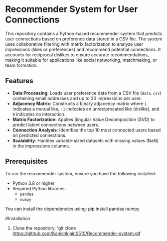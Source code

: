 # Recommender System for User Connections

This repository contains a Python-based recommender system that predicts user connections based on preference data stored in a CSV file. The system uses collaborative filtering with matrix factorization to analyze user impressions (likes or preferences) and recommend potential connections. It accounts for reciprocal dislikes to ensure accurate recommendations, making it suitable for applications like social networking, matchmaking, or team formation.

## Features
- **Data Processing**: Loads user preference data from a CSV file (`data.csv`) containing email addresses and up to 30 impressions per user.
- **Adjacency Matrix**: Constructs a binary adjacency matrix where `1` indicates a mutual like, `-1` indicates an unreciprocated like (dislike), and `0` indicates no interaction.
- **Matrix Factorization**: Applies Singular Value Decomposition (SVD) to predict latent connections between users.
- **Connection Analysis**: Identifies the top 10 most connected users based on predicted connections.
- **Scalability**: Handles variable-sized datasets with missing values (NaN) in the impressions columns.

## Prerequisites
To run the recommender system, ensure you have the following installed:
- Python 3.8 or higher
- Required Python libraries:
  - `pandas`
  - `numpy`

You can install the dependencies using:
pip install pandas numpy

#Installation
1. Clone the repository: 'git clone https://github.com/Kanishkjain0510/Recommender-system.git'
